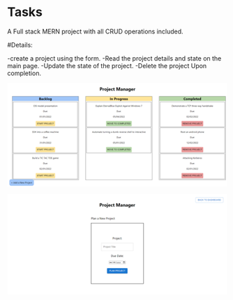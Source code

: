 # Tasks
A Full stack MERN project with all CRUD operations included.


#Details:

-create a project using the form.
-Read the project details and state on the main page.
-Update the state of the project.
-Delete the project Upon completion.

![My Image](https://github.com/Shtaiwee1/Tasks/blob/master/Tasks%20project/Capture.PNG)

![My Image](https://github.com/Shtaiwee1/Tasks/blob/master/Tasks%20project/Capture2.PNG)
